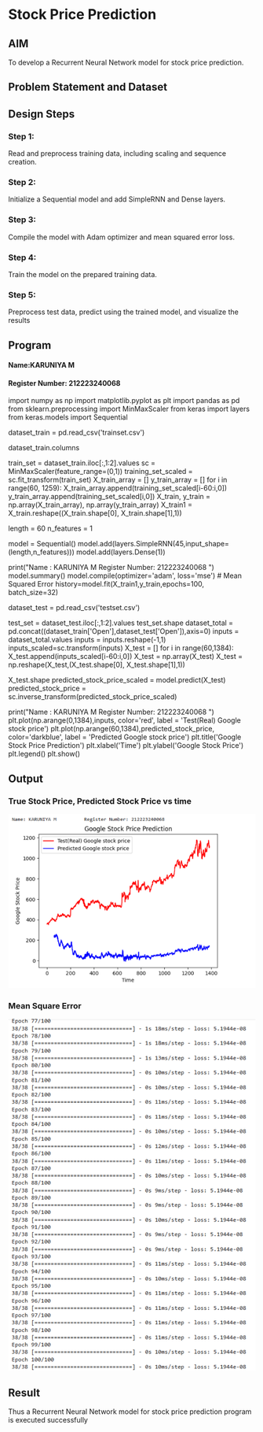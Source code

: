 # Stock Price Prediction

## AIM

To develop a Recurrent Neural Network model for stock price prediction.

## Problem Statement and Dataset


## Design Steps

### Step 1:
Read and preprocess training data, including scaling and sequence creation.

### Step 2:
Initialize a Sequential model and add SimpleRNN and Dense layers.

### Step 3:
Compile the model with Adam optimizer and mean squared error loss.

### Step 4:
Train the model on the prepared training data.

### Step 5:
Preprocess test data, predict using the trained model, and visualize the results





## Program
#### Name:KARUNIYA M
#### Register Number: 212223240068


import numpy as np
import matplotlib.pyplot as plt
import pandas as pd
from sklearn.preprocessing import MinMaxScaler
from keras import layers
from keras.models import Sequential

dataset_train = pd.read_csv('trainset.csv')

dataset_train.columns

train_set = dataset_train.iloc[:,1:2].values
sc = MinMaxScaler(feature_range=(0,1))
training_set_scaled = sc.fit_transform(train_set)
X_train_array = []
y_train_array = []
for i in range(60, 1259):
  X_train_array.append(training_set_scaled[i-60:i,0])
  y_train_array.append(training_set_scaled[i,0])
X_train, y_train = np.array(X_train_array), np.array(y_train_array)
X_train1 = X_train.reshape((X_train.shape[0], X_train.shape[1],1))

length = 60
n_features = 1

model = Sequential()
model.add(layers.SimpleRNN(45,input_shape=(length,n_features)))
model.add(layers.Dense(1))


print("Name : KARUNIYA M   Register Number:  212223240068      ")
model.summary()
model.compile(optimizer='adam',
              loss='mse')  # Mean Squared Error
history=model.fit(X_train1,y_train,epochs=100, batch_size=32)

dataset_test = pd.read_csv('testset.csv')

test_set = dataset_test.iloc[:,1:2].values
test_set.shape
dataset_total = pd.concat((dataset_train['Open'],dataset_test['Open']),axis=0)
inputs = dataset_total.values
inputs = inputs.reshape(-1,1)
inputs_scaled=sc.transform(inputs)
X_test = []
for i in range(60,1384):
  X_test.append(inputs_scaled[i-60:i,0])
X_test = np.array(X_test)
X_test = np.reshape(X_test,(X_test.shape[0], X_test.shape[1],1))

X_test.shape
predicted_stock_price_scaled = model.predict(X_test)
predicted_stock_price = sc.inverse_transform(predicted_stock_price_scaled)

print("Name : KARUNIYA M Register Number:  212223240068  ")
plt.plot(np.arange(0,1384),inputs, color='red', label = 'Test(Real) Google stock price')
plt.plot(np.arange(60,1384),predicted_stock_price, color='darkblue', label = 'Predicted Google stock price')
plt.title('Google Stock Price Prediction')
plt.xlabel('Time')
plt.ylabel('Google Stock Price')
plt.legend()
plt.show()


## Output

### True Stock Price, Predicted Stock Price vs time
![alt text](<Screenshot 2024-04-03 092631.png>)

### Mean Square Error
![alt text](<Screenshot 2024-04-03 093202.png>)

## Result
Thus a Recurrent Neural Network model for stock price prediction program is executed successfully